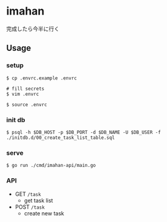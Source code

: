 # imahan

完成したら今半に行く

## Usage

### setup

```shellsession
$ cp .envrc.example .envrc
```

```shellsession
# fill secrets
$ vim .envrc
```

```shellsession
$ source .envrc
```

### init db

```shellsession
$ psql -h $DB_HOST -p $DB_PORT -d $DB_NAME -U $DB_USER -f ./initdb.d/00_create_task_list_table.sql
```

### serve

```shellsession
$ go run ./cmd/imahan-api/main.go
```

### API

- GET `/task`
  - get task list
- POST `/task`
  - create new task

